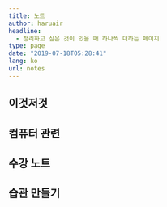 ```yaml
---
title: 노트
author: haruair
headline:
  - 정리하고 싶은 것이 있을 때 하나씩 더하는 페이지
type: page
date: "2019-07-18T05:28:41"
lang: ko
url: notes
---
```


## 이것저것

<grid cols="2">
<card-link to="/ko/photo/" title="📸 사진" subtext="돌아다니며 담은 사진들"></card-link>
<card-link to="/ko/trumpet/" title="🎺 트럼펫" subtext="독학하면서 적어둔 메모. 커뮤니티, 블로그, 방법론 등"></card-link>
<card-link to="/ko/recipes/" title="🍳 요리 레시피" subtext="요리를 코딩처럼, 찾기 쉽도록 레시피 정리"></card-link>
<card-link to="/ko/scrap/" title="📋 스크랩" subtext="자잘한 메모들"></card-link>
<card-link to="/ko/memo/2022/" title="🍞 부스러기" subtext="일상의 자잘한 이야기 기록"></card-link>
</grid>

## 컴퓨터 관련

<grid cols="2">
<card-link to="/ko/linux/" title="💾 리눅스 노트" subtext="나중에 설치하며 보려고 정리한 잡다한 설정들"></card-link>
<card-link to="/ko/java/" title="💾 자바 노트" subtext="org.edykim.study.java"></card-link>
</grid>

## 수강 노트

<grid cols="2">
<card-link to="/ko/intro-cog-sci/" title="📝 인지과학개론" subtext="심심할 때 리딩 읽고 요약/정리"></card-link>
</grid>

## 습관 만들기

<grid cols="2">
<card-link to="/ko/reading/" title="📚 매일 읽기" subtext="자잘하고 꾸준하게 읽기"></card-link>
</grid>

<!--
calendar template
  <tile-calendar
    done
    hide-empty
    start-date="2022-01-01"
    end-date="2022-05-01"
    colors="#7d1d6f,#dc3977,#f0746d,#fcde9c,#7bcba2,#079099,#035275">
    <log date="2022-02-01" color="0"></log>
    <log date="2022-02-02" color="1"></log>
    <log date="2022-02-03" color="2"></log>
  </tile-calendar>
-->

